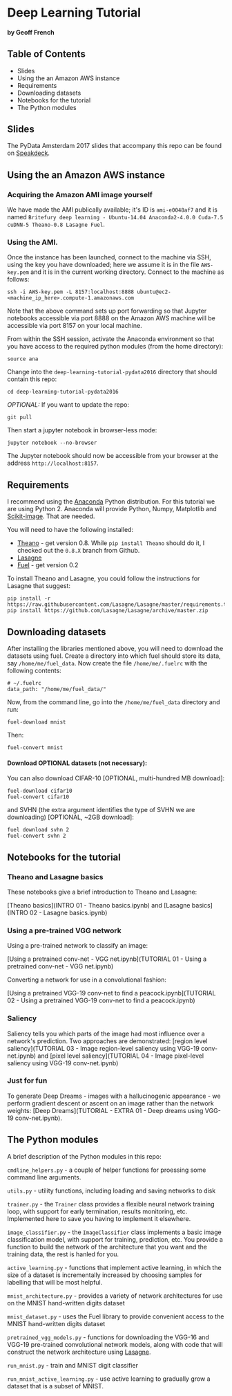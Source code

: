# Deep Learning Tutorial

#### by Geoff French


## Table of Contents

- Slides
- Using the an Amazon AWS instance
- Requirements
- Downloading datasets
- Notebooks for the tutorial
- The Python modules


## Slides

The PyData Amsterdam 2017 slides that accompany this repo can be found on
[Speakdeck](https://speakerdeck.com/britefury/deep-learning-advanced-techniques-tutorial-pydata-amsterdam-2017).


## Using the an Amazon AWS instance

### Acquiring the Amazon AMI image yourself

We have made the AMI publically available; it's ID is `ami-e0048af7` and it is named
`Britefury deep learning - Ubuntu-14.04 Anaconda2-4.0.0 Cuda-7.5 cuDNN-5 Theano-0.8 Lasagne Fuel`.

### Using the AMI.

Once the instance has been launched, connect to the machine via SSH, using the key you have downloaded;
here we assume it is in the file `AWS-key.pem` and it is in the current working directory.
Connect to the machine as follows:

```
ssh -i AWS-key.pem -L 8157:localhost:8888 ubuntu@ec2-<machine_ip_here>.compute-1.amazonaws.com
```

Note that the above command sets up port forwarding so that Jupyter notebooks accessible via port 8888
on the Amazon AWS machine will be accessible via port 8157 on your local machine.

From within the SSH session, activate the Anaconda environment so that you have access to the required
python modules (from the home directory):

```
source ana
```

Change into the `deep-learning-tutorial-pydata2016` directory that should contain this repo:

```
cd deep-learning-tutorial-pydata2016
```

*OPTIONAL:* If you want to update the repo:

```
git pull
```

Then start a jupyter notebook in browser-less mode:

```
jupyter notebook --no-browser
```

The Jupyter notebook should now be accessible from your browser at the address `http://localhost:8157`.



## Requirements

I recommend using the [Anaconda](http://www.continuum.io/downloads) Python distribution.
For this tutorial we are using Python 2. Anaconda will provide Python, Numpy, Matplotlib
and [Scikit-image](http://github.com/scikit-image/scikit-image). That are needed.

You will need to have the following installed:

- [Theano](http://github.com/Theano/Theano) - get version 0.8. While `pip install Theano` should do it,
I checked out the `0.8.X` branch from Github.
- [Lasagne](http://github.com/Lasagne/Lasagne)
- [Fuel](http://github.com/mila-udem/fuel) - get version 0.2

To install Theano and Lasagne, you could follow the instructions for Lasagne that suggest:
```
pip install -r https://raw.githubusercontent.com/Lasagne/Lasagne/master/requirements.txt
pip install https://github.com/Lasagne/Lasagne/archive/master.zip
```

## Downloading datasets

After installing the libraries mentioned above, you will need to download the datasets using fuel.
Create a directory into which fuel should store its data, say `/home/me/fuel_data`. Now create
the file `/home/me/.fuelrc` with the following contents:

```
# ~/.fuelrc
data_path: "/home/me/fuel_data/"
```

Now, from the command line, go into the `/home/me/fuel_data` directory and run:

```fuel-download mnist```

Then:

```fuel-convert mnist```

#### Download OPTIONAL datasets (not necessary):

You can also download CIFAR-10 [OPTIONAL, multi-hundred MB download]:

```
fuel-download cifar10
fuel-convert cifar10
```

and SVHN (the extra argument identifies the type of SVHN we are downloading) [OPTIONAL, ~2GB download]:

```
fuel download svhn 2
fuel-convert svhn 2
```


## Notebooks for the tutorial

### Theano and Lasagne basics

These notebooks give a brief introduction to Theano and Lasagne:

[Theano basics](INTRO 01 - Theano basics.ipynb) and [Lasagne basics](INTRO 02 - Lasagne basics.ipynb)


### Using a pre-trained VGG network

Using a pre-trained network to classify an image:

[Using a pretrained conv-net - VGG net.ipynb](TUTORIAL 01 - Using a pretrained conv-net - VGG net.ipynb)

Converting a network for use in a convolutional fashion:

[Using a pretrained VGG-19 conv-net to find a peacock.ipynb](TUTORIAL 02 - Using a pretrained VGG-19 conv-net to find a peacock.ipynb)



### Saliency

Saliency tells you which parts of the image had most influence over a network's prediction.
Two approaches are demonstrated: [region level saliency](TUTORIAL 03 - Image region-level saliency using VGG-19 conv-net.ipynb)
and [pixel level saliency](TUTORIAL 04 - Image pixel-level saliency using VGG-19 conv-net.ipynb)


### Just for fun

To generate Deep Dreams - images with a hallucinogenic appearance - we perform gradient descent or ascent
on an image rather than the network weights: [Deep Dreams](TUTORIAL - EXTRA 01 - Deep dreams using VGG-19 conv-net.ipynb).



## The Python modules

A brief description of the Python modules in this repo:

`cmdline_helpers.py` - a couple of helper functions for proessing some command line arguments.

`utils.py` - utility functions, including loading and saving networks to disk

`trainer.py` - the `Trainer` class provides a flexible neural network training loop, with
support for early termination, results monitoring, etc. Implemented here to save you having
to implement it elsewhere.

`image_classifier.py` - the `ImageClassifier` class implements a basic image classification
model, with support for training, prediction, etc. You provide a function to build the network
of the architecture that you want and the training data, the rest is hanled for you.

`active_learning.py` - functions that implement active learning, in which the size of a dataset is
incrementally increased by choosing samples for labelling that will be most helpful.

`mnist_architecture.py` - provides a variety of network architectures for use on the MNIST
hand-written digits dataset

`mnist_dataset.py` - uses the Fuel library to provide convenient access to the MNIST
hand-written digits dataset

`pretrained_vgg_models.py` - functions for downloading the VGG-16 and VGG-19 pre-trained
convolutional network models, along with code that will construct the network architecture
using [Lasagne](http://github.com/Lasagne/Lasagne).

`run_mnist.py` - train and MNIST digit classifier

`run_mnist_active_learning.py` - use active learning to gradually grow a dataset that is
a subset of MNIST.

